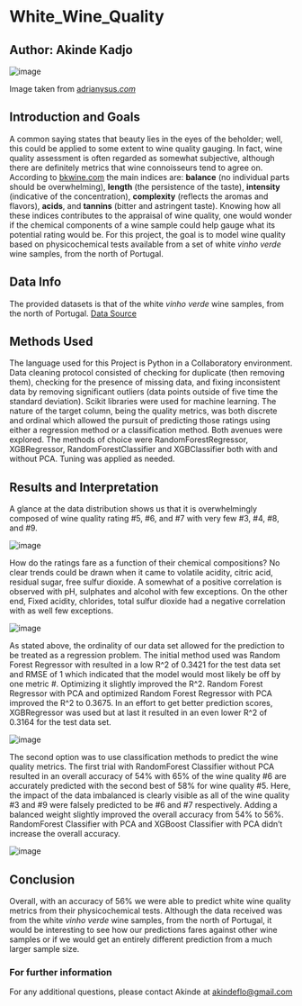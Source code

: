 # White_Wine_Quality


## Author: Akinde Kadjo

![image](https://user-images.githubusercontent.com/111167621/196629836-5b830b2b-4f4c-4cbe-8618-3f957fc4d9e0.png)


Image taken from [adrianysus.*com*](https://adrianysus.com/en/what-is-the-difference-between-chardonnay-pinot-grigio-and-sauvignon-blanc/)

## Introduction and Goals

A common saying states that beauty lies in the eyes of the beholder; well, this could be applied to some extent to wine quality gauging. In fact, wine quality assessment is often regarded as somewhat subjective, although there are definitely metrics that wine connoisseurs tend to agree on. According to [bkwine.com](https://www.bkwine.com/features/more/assessing-wine-quality-ageing-potential-wine-pursuit-perfectly-mature-wine/) the main indices are: **balance** (no individual parts should be overwhelming), **length** (the persistence of the taste), **intensity** (indicative of the concentration), **complexity** (reflects the aromas and flavors), **acids**, and **tannins** (bitter and astringent taste). Knowing how all these indices contributes to the appraisal of wine quality, one would wonder if the chemical components of a wine sample could help gauge what its potential rating would be. For this project, the goal is to model wine quality based on physicochemical tests available from a set of white *vinho verde* wine samples, from the north of Portugal.

## Data Info
The provided datasets is that of the white *vinho verde* wine samples, from the north of Portugal. [Data Source](https://archive.ics.uci.edu/ml/datasets/wine+quality)


## Methods Used
The language used for this Project is Python in a Collaboratory environment.
Data cleaning protocol consisted of checking for duplicate (then removing them), checking for the presence of missing data, and fixing inconsistent data by removing significant outliers (data points outside of five time the standard deviation). Scikit libraries were used for machine learning. The nature of the target column, being the quality metrics, was both discrete and ordinal which allowed the pursuit of predicting those ratings using either a regression method or a classification method. Both avenues were explored. The methods of choice were RandomForestRegressor, XGBRegressor, RandomForestClassifier and XGBClassifier both with and without PCA. Tuning was applied as needed.


## Results and Interpretation

A glance at the data distribution shows us that it is overwhelmingly composed of wine quality rating #5, #6, and #7 with very few #3, #4, #8, and #9.

![image](https://user-images.githubusercontent.com/111167621/196871444-d4d6cc63-61e3-4e07-9dfb-cb67f111372a.png)

>
How do the ratings fare as a function of their chemical compositions? No clear trends could be drawn when it came to volatile acidity, citric acid, residual sugar, free sulfur dioxide. A somewhat of a positive correlation is observed with pH, sulphates and alcohol with few exceptions. On the other end, Fixed acidity, chlorides, total sulfur dioxide had a negative correlation with as well few exceptions.

![image](https://user-images.githubusercontent.com/111167621/196871614-4c9250a5-51a6-474d-84b9-17e84c53b238.png)

>
As stated above, the ordinality of our data set allowed for the prediction to be treated as a regression problem. The initial method used was Random Forest Regressor with resulted in a low R^2 of 0.3421 for the test data set and RMSE of 1 which indicated that the model would most likely be off by one metric #. Optimizing it slightly improved the R^2.  Random Forest Regressor with PCA and optimized Random Forest Regressor with PCA improved the R^2 to 0.3675. In an effort to get better prediction scores, XGBRegressor was used but at last it resulted in an even lower R^2 of 0.3164 for the test data set.

![image](https://user-images.githubusercontent.com/111167621/196875690-edf9dff6-cc32-4c50-aa34-97aafcdb283d.png)

>
The second option was to use classification methods to predict the wine quality metrics. The first trial with RandomForest Classifier without PCA resulted in an overall accuracy of 54% with 65% of the wine quality #6 are accurately predicted with the second best of 58% for wine quality #5. Here, the impact of the data imbalanced is clearly visible as all of the wine quality #3 and #9 were falsely predicted to be #6 and #7 respectively. Adding a balanced weight slightly improved the overall accuracy from 54% to 56%. RandomForest Classifier with PCA and XGBoost Classifier with PCA didn’t increase the overall accuracy.

![image](https://user-images.githubusercontent.com/111167621/196878808-f1bd84db-5bad-40cd-9bf5-7daa21a8a82f.png)


## Conclusion
Overall, with an accuracy of 56% we were able to predict white wine quality metrics from their physicochemical tests. Although the data received was from the white *vinho verde* wine samples, from the north of Portugal, it would be interesting to see how our predictions fares against other wine samples or if we would get an entirely different prediction from a much larger sample size.

### For further information
For any additional questions, please contact Akinde at akindeflo@gmail.com

